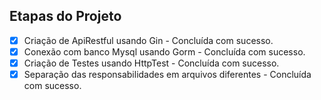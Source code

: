 ## Etapas do Projeto

- [x] Criação de ApiRestful usando Gin - Concluída com sucesso.
- [x] Conexão com banco Mysql usando Gorm - Concluída com sucesso.
- [x] Criação de Testes usando HttpTest - Concluída com sucesso.
- [x] Separação das responsabilidades em arquivos diferentes -  Concluída com sucesso.
